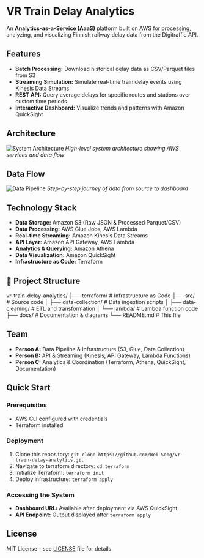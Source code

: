 # VR Train Delay Analytics

An **Analytics-as-a-Service (AaaS)** platform built on AWS for processing, analyzing, and visualizing Finnish railway delay data from the Digitraffic API.

## Features

*   **Batch Processing:** Download historical delay data as CSV/Parquet files from S3
*   **Streaming Simulation:** Simulate real-time train delay events using Kinesis Data Streams
*   **REST API:** Query average delays for specific routes and stations over custom time periods
*   **Interactive Dashboard:** Visualize trends and patterns with Amazon QuickSight

## Architecture

![System Architecture](docs/system-architecture.png)
*High-level system architecture showing AWS services and data flow*

## Data Flow

![Data Pipeline](docs/data-flow.png)
*Step-by-step journey of data from source to dashboard*

## Technology Stack

*   **Data Storage:** Amazon S3 (Raw JSON & Processed Parquet/CSV)
*   **Data Processing:** AWS Glue Jobs, AWS Lambda
*   **Real-time Streaming:** Amazon Kinesis Data Streams
*   **API Layer:** Amazon API Gateway, AWS Lambda
*   **Analytics & Querying:** Amazon Athena
*   **Data Visualization:** Amazon QuickSight
*   **Infrastructure as Code:** Terraform

## 📁 Project Structure

vr-train-delay-analytics/
├── terraform/ # Infrastructure as Code
├── src/ # Source code
│ ├── data-collection/ # Data ingestion scripts
│ ├── data-cleaning/ # ETL and transformation
│ └── lambda/ # Lambda function code
├── docs/ # Documentation & diagrams
└── README.md # This file


## Team

*   **Person A:** Data Pipeline & Infrastructure (S3, Glue, Data Collection)
*   **Person B:** API & Streaming (Kinesis, API Gateway, Lambda Functions)
*   **Person C:** Analytics & Coordination (Terraform, Athena, QuickSight, Documentation)

## Quick Start

### Prerequisites
- AWS CLI configured with credentials
- Terraform installed

### Deployment
1.  Clone this repository: `git clone https://github.com/Wei-Seng/vr-train-delay-analytics.git`
2.  Navigate to terraform directory: `cd terraform`
3.  Initialize Terraform: `terraform init`
4.  Deploy infrastructure: `terraform apply`

### Accessing the System
*   **Dashboard URL:** Available after deployment via AWS QuickSight
*   **API Endpoint:** Output displayed after `terraform apply`

## License

MIT License - see [LICENSE](LICENSE) file for details.